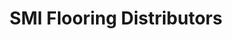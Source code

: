 ---
title: "SMI Flooring Distributors"
url: /lincoln-park/smi-flooring-distributors/
shop: flooring
---